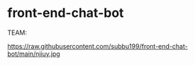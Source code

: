 # front-end-chat-bot

TEAM:

https://raw.githubusercontent.com/subbu199/front-end-chat-bot/main/njiuy.jpg


